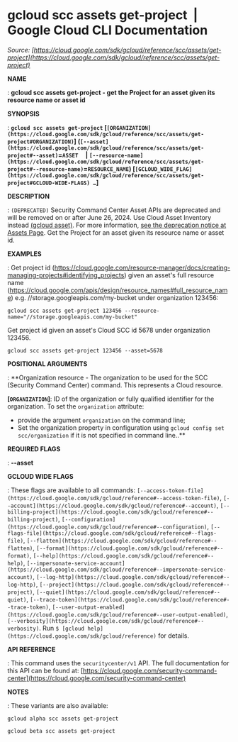 # gcloud scc assets get-project  |  Google Cloud CLI Documentation

*Source: [https://cloud.google.com/sdk/gcloud/reference/scc/assets/get-project](https://cloud.google.com/sdk/gcloud/reference/scc/assets/get-project)*

**NAME**

: **gcloud scc assets get-project - get the Project for an asset given its resource name or asset id**

**SYNOPSIS**

: **`gcloud scc assets get-project` [`[ORGANIZATION](https://cloud.google.com/sdk/gcloud/reference/scc/assets/get-project#ORGANIZATION)`] (`[--asset](https://cloud.google.com/sdk/gcloud/reference/scc/assets/get-project#--asset)`=`ASSET`     | `[--resource-name](https://cloud.google.com/sdk/gcloud/reference/scc/assets/get-project#--resource-name)`=`RESOURCE_NAME`) [`[GCLOUD_WIDE_FLAG](https://cloud.google.com/sdk/gcloud/reference/scc/assets/get-project#GCLOUD-WIDE-FLAGS) …`]**

**DESCRIPTION**

: `(DEPRECATED)` Security Command Center Asset APIs are deprecated and
will be removed on or after June 26, 2024. Use Cloud Asset Inventory instead [(gcloud asset)](https://cloud.google.com/sdk/gcloud/reference/asset).
For more information, [see
the deprecation notice at Assets Page](https://cloud.google.com/security-command-center/docs/how-to-use-security-command-center#assets_page).
Get the Project for an asset given its resource name or asset id.

**EXAMPLES**

: Get project id
(https://cloud.google.com/resource-manager/docs/creating-managing-projects#identifying_projects)
given an asset's full resource name
(https://cloud.google.com/apis/design/resource_names#full_resource_name) e.g.
//storage.googleapis.com/my-bucket under organization 123456:

```
gcloud scc assets get-project 123456 --resource-name="//storage.googleapis.com/my-bucket"
```

Get project id given an asset's Cloud SCC id 5678 under organization 123456.

```
gcloud scc assets get-project 123456 --asset=5678
```

**POSITIONAL ARGUMENTS**

: **Organization resource - The organization to be used for the SCC (Security
Command Center) command. This represents a Cloud resource.

**[`ORGANIZATION`]**:
ID of the organization or fully qualified identifier for the organization.
To set the `organization` attribute:

- provide the argument `organization` on the command line;
- Set the organization property in configuration using `gcloud config set
scc/organization` if it is not specified in command line..**

**REQUIRED FLAGS**

: **--asset**

**GCLOUD WIDE FLAGS**

: These flags are available to all commands: `[--access-token-file](https://cloud.google.com/sdk/gcloud/reference#--access-token-file)`,
`[--account](https://cloud.google.com/sdk/gcloud/reference#--account)`, `[--billing-project](https://cloud.google.com/sdk/gcloud/reference#--billing-project)`,
`[--configuration](https://cloud.google.com/sdk/gcloud/reference#--configuration)`,
`[--flags-file](https://cloud.google.com/sdk/gcloud/reference#--flags-file)`,
`[--flatten](https://cloud.google.com/sdk/gcloud/reference#--flatten)`, `[--format](https://cloud.google.com/sdk/gcloud/reference#--format)`, `[--help](https://cloud.google.com/sdk/gcloud/reference#--help)`, `[--impersonate-service-account](https://cloud.google.com/sdk/gcloud/reference#--impersonate-service-account)`,
`[--log-http](https://cloud.google.com/sdk/gcloud/reference#--log-http)`,
`[--project](https://cloud.google.com/sdk/gcloud/reference#--project)`, `[--quiet](https://cloud.google.com/sdk/gcloud/reference#--quiet)`, `[--trace-token](https://cloud.google.com/sdk/gcloud/reference#--trace-token)`, `[--user-output-enabled](https://cloud.google.com/sdk/gcloud/reference#--user-output-enabled)`,
`[--verbosity](https://cloud.google.com/sdk/gcloud/reference#--verbosity)`.
Run `$ [gcloud help](https://cloud.google.com/sdk/gcloud/reference)` for details.

**API REFERENCE**

: This command uses the `securitycenter/v1` API. The full documentation
for this API can be found at: [https://cloud.google.com/security-command-center](https://cloud.google.com/security-command-center)

**NOTES**

: These variants are also available:

```
gcloud alpha scc assets get-project
```

```
gcloud beta scc assets get-project
```